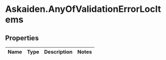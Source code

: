 # Askaiden.AnyOfValidationErrorLocItems

## Properties
Name | Type | Description | Notes
------------ | ------------- | ------------- | -------------
